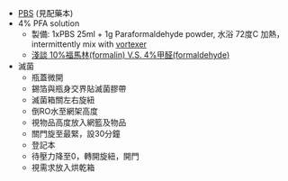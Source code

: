 * [PBS](https://en.wikipedia.org/wiki/Phosphate-buffered_saline) (見配藥本)
* 4% PFA solution
  * 製備: 1xPBS 25ml + 1g Paraformaldehyde powder, 水浴 72度C 加熱，intermittently mix with [vortexer](https://en.wikipedia.org/wiki/Vortex_mixer)
  * [淺談 10%福馬林(formalin) V.S. 4%甲醛(formaldehyde)](http://www.merck-lifescience.com.tw/technology/%E3%80%90microscopy%E3%80%91%E6%B7%BA%E8%AB%87-10%E7%A6%8F%E9%A6%AC%E6%9E%97formalin-v-s-4%E7%94%B2%E9%86%9Bformaldehyde/)
* 滅菌
  * 瓶蓋微開
  * 錫箔與瓶身交界貼滅菌膠帶
  * 滅菌箱關左右旋紐
  * 倒RO水至網架高度
  * 視物品高度放入網籃及物品
  * 關門旋至最緊，設30分鐘
  * 登記本
  * 待壓力降至0，轉開旋紐，開門
  * 視需求放入烘乾箱

